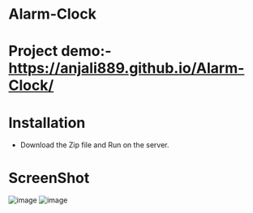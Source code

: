 # Alarm-Clock
# Project demo:-https://anjali889.github.io/Alarm-Clock/
# Installation
* Download the Zip file and Run on the server.
# ScreenShot
![image](https://user-images.githubusercontent.com/66822114/221917479-e5fed5e9-673f-4473-8e53-75bd29043ab6.png)
![image](https://user-images.githubusercontent.com/66822114/221917829-03c730ee-fd3c-4d1a-95c0-62cb94b98c3e.png)
